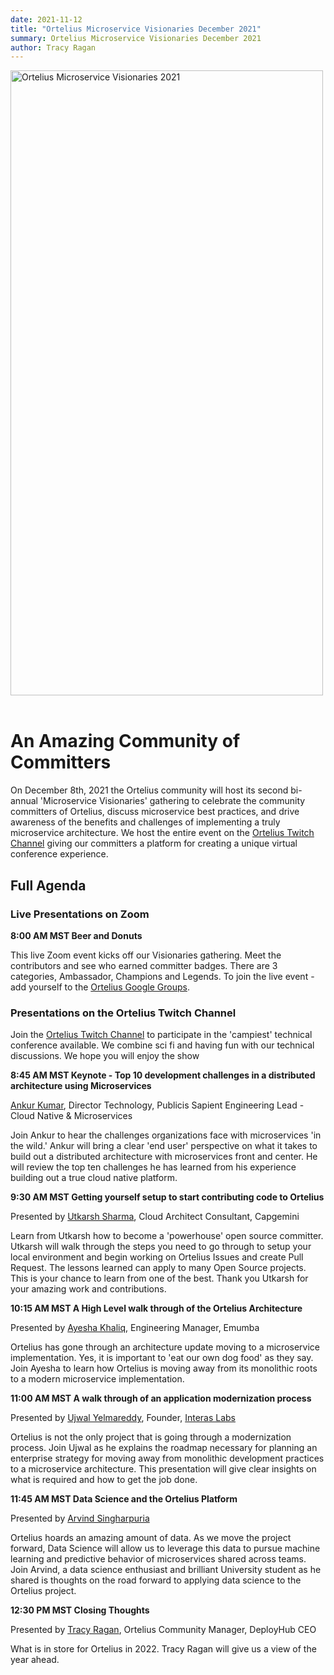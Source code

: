 ```yaml
---
date: 2021-11-12
title: "Ortelius Microservice Visionaries December 2021"
summary: Ortelius Microservice Visionaries December 2021
author: Tracy Ragan
---
```


<div class="col-center">
<img src="/images/Ortelius-Visionaries-2021.png" alt="Ortelius Microservice Visionaries 2021" height="1000px" width="500px" />
</div>
<br>

# An Amazing Community of Committers

On December 8th, 2021 the Ortelius community will host its second bi-annual 'Microservice Visionaries' gathering to celebrate the community committers of Ortelius, discuss microservice best practices, and drive awareness of the benefits and challenges of implementing a truly microservice architecture. We host the entire event on the [Ortelius Twitch Channel](https://www.twitch.tv/orteliusos) giving our committers a platform for creating a unique virtual conference experience. 

## Full Agenda

### Live Presentations on Zoom
<p><strong>8:00 AM MST Beer and Donuts </strong></p>

This live Zoom event kicks off our Visionaries gathering. Meet the contributors and see who earned committer badges. There are 3 categories, Ambassador, Champions and Legends. To join the live event - add yourself to the [Ortelius Google Groups](https://groups.google.com/g/ortelius-dev).

### Presentations on the Ortelius Twitch Channel 

Join the [Ortelius Twitch Channel](https://www.twitch.tv/orteliusos) to participate in the 'campiest' technical conference available. We combine sci fi and having fun with our technical discussions. We hope you will enjoy the show

<p><strong> 8:45 AM MST Keynote - Top 10 development challenges in a distributed architecture using Microservices</strong></p>

[Ankur Kumar](https://www.linkedin.com/in/ankurkumarz/), Director Technology, Publicis Sapient Engineering Lead - Cloud Native & Microservices 

Join Ankur to hear the challenges organizations face with microservices 'in the wild.' Ankur will bring a clear 'end user' perspective on what it takes to build out a distributed architecture with microservices front and center. He will review the top ten challenges he has learned from his experience building out a true cloud native platform. 

<p><strong> 9:30 AM MST Getting yourself setup to start contributing code to Ortelius
</strong>

Presented by [Utkarsh Sharma](https://www.linkedin.com/in/utkarsh-sharma-53362836/), Cloud Architect Consultant, Capgemini 

Learn from Utkarsh how to become a 'powerhouse' open source committer. Utkarsh will walk through the steps you need to go through to setup your local environment and begin working on Ortelius Issues and create Pull Request. The lessons learned can apply to many Open Source projects. This is your chance to learn from one of the best. Thank you Utkarsh for your amazing work and contributions. 
  
<p><strong> 10:15 AM MST A High Level walk through of the Ortelius Architecture </strong> 

Presented by [Ayesha Khaliq](https://www.linkedin.com/in/ayesha-khaliq-rana/), Engineering Manager, Emumba

Ortelius has gone through an architecture update moving to a microservice implementation. Yes, it is important to 'eat our own dog food' as they say. Join Ayesha to learn how Ortelius is moving away from its monolithic roots to a modern microservice implementation. </p>

<p><strong> 11:00 AM MST A walk through of an application modernization process </strong>

Presented by [Ujwal Yelmareddy](https://www.linkedin.com/in/ujwal-reddy-y/), Founder, [Interas Labs](https://www.interaslabs.com/)

Ortelius is not the only project that is going through a modernization process. Join Ujwal as he explains the roadmap necessary for planning an enterprise strategy for moving away from monolithic development practices to a microservice architecture. This presentation will give clear insights on what is required and how to get the job done. </p>


<p><strong> 11:45 AM MST Data Science and the Ortelius Platform </strong>

Presented by [Arvind Singharpuria](https://www.linkedin.com/in/arvind-singharpuria-a88686202/) 

<p>Ortelius hoards an amazing amount of data. As we move the project forward, Data Science will allow us to leverage this data to pursue machine learning and predictive behavior of microservices shared across teams. Join Arvind, a data science enthusiast and brilliant University student as he shared is thoughts on the road forward to applying data science to the Ortelius project. </p>


</p><strong> 12:30 PM MST Closing Thoughts </strong>

Presented by [Tracy Ragan](https://www.linkedin.com/in/tracy-ragan-oms/), Ortelius Community Manager, DeployHub CEO


<p>What is in store for Ortelius in 2022. Tracy Ragan will give us a view of the year ahead. </p>


